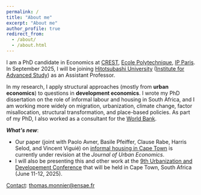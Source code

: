 ```yaml
---
permalink: /
title: "About me"
excerpt: "About me"
author_profile: true
redirect_from: 
  - /about/
  - /about.html
---
```


I am a PhD candidate in Economics at [CREST](https://crest.science/), [Ecole Polytechnique](https://www.polytechnique.edu/en), [IP Paris](https://www.ip-paris.fr/en). In September 2025, I will be joining [Hitotsubashi University](https://www.hit-u.ac.jp/eng/) ([Institute for Advanced Study](https://hias.hit-u.ac.jp/en/)) as an Assistant Professor.

In my research, I apply structural approaches (mostly from **urban economics**) to questions in **development economics**. I wrote my PhD dissertation on the role of informal labour and housing in South Africa, and I am working more widely on migration, urbanization, climate change, factor misallocation, structural transformation, and place-based policies. As part of my PhD, I also worked as a consultant for the [World Bank](https://www.worldbank.org/ext/en/home).

***What's new***:
- Our paper (joint with Paolo Avner, Basile Pfeiffer, Clause Rabe, Harris Selod, and Vincent Viguié) on [informal housing in Cape Town](https://tlmonnier.github.io/files/Pfeiffer_CoCT.pdf) is currently under revision at the *Journal of Urban Economics*.
- I will also be presenting this and other work at the [9th Urbanization and Developement Conference](https://www.worldbank.org/en/events/2025/06/11/9th-urbanization-and-development-conference) that will be held in Cape Town, South Africa (June 11-12, 2025).

<ins>Contact</ins>: [thomas.monnier@ensae.fr](mailto:thomas.monnier@ensae.fr)
